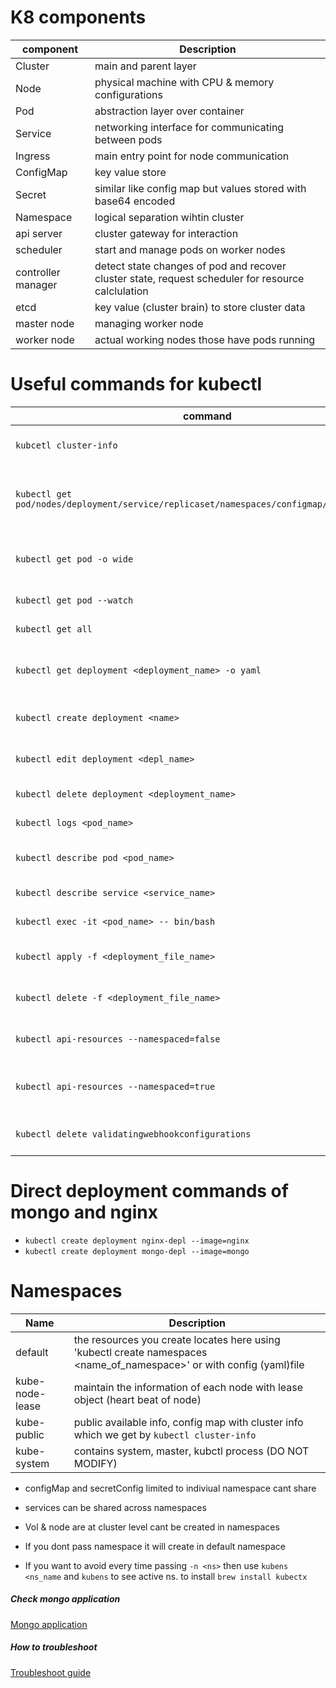 # K8 components

| component          | Description                                                                                        |
| ------------------ | -------------------------------------------------------------------------------------------------- |
| Cluster            | main and parent layer                                                                              |
| Node               | physical machine with CPU & memory configurations                                                  |
| Pod                | abstraction layer over container                                                                   |
| Service            | networking interface for communicating between pods                                                |
| Ingress            | main entry point for node communication                                                            |
| ConfigMap          | key value store                                                                                    |
| Secret             | similar like config map but values stored with base64 encoded                                      |
| Namespace          | logical separation wihtin cluster                                                                  |
| api server         | cluster gateway for interaction                                                                    |
| scheduler          | start and manage pods on worker nodes                                                              |
| controller manager | detect state changes of pod and recover cluster state, request scheduler for resource calclulation |
| etcd               | key value (cluster brain) to store cluster data                                                    |
| master node        | managing worker node                                                                               |
| worker node        | actual working nodes those have pods running                                                       |

# Useful commands for kubectl

| command                                                                                   | Description                                        |
| ----------------------------------------------------------------------------------------- | -------------------------------------------------- |
| `kubcetl cluster-info`                                                                    | to get the cluster information                     |
| `kubectl get pod/nodes/deployment/service/replicaset/namespaces/configmap/secret/ingress` | list the respective component mentioned in command |
| `kubectl get pod -o wide`                                                                 | get pod details along with IP address              |
| `kubectl get pod --watch`                                                                 | watch status of pod                                |
| `kubectl get all`                                                                         | to see all resources                               |
| `kubectl get deployment <deployment_name> -o yaml`                                        | get the k8 update deployment file                  |
| `kubectl create deployment <name>`                                                        | create deployment from existing                    |
| `kubectl edit deployment <depl_name>`                                                     | edit deployment file                               |
| `kubectl delete deployment <deployment_name>`                                             | delete the deployment                              |
| `kubectl logs <pod_name>`                                                                 | get the logs of pod                                |
| `kubectl describe pod <pod_name>`                                                         | to get insights of pod                             |
| `kubectl describe service <service_name>`                                                 | get service details                                |
| `kubectl exec -it <pod_name> -- bin/bash`                                                 | go inside pod terminal                             |
| `kubectl apply -f <deployment_file_name>`                                                 | create deployment from file                        |
| `kubectl delete -f <deployment_file_name>`                                                | delete with configuration file                     |
| `kubectl api-resources --namespaced=false`                                                | get the non namespaced resources                   |
| `kubectl api-resources --namespaced=true`                                                 | get the resources those are in namespace           |
| `kubectl delete validatingwebhookconfigurations`                                          | to get validating webhooks                         |

# Direct deployment commands of mongo and nginx

- `kubectl create deployment nginx-depl --image=nginx`
- `kubectl create deployment mongo-depl --image=mongo`

# Namespaces

| Name            | Description                                                                                                           |
| --------------- | --------------------------------------------------------------------------------------------------------------------- |
| default         | the resources you create locates here using 'kubectl create namespaces <name_of_namespace>' or with config (yaml)file |
| kube-node-lease | maintain the information of each node with lease object (heart beat of node)                                          |
| kube-public     | public available info, config map with cluster info which we get by `kubectl cluster-info`                            |
| kube-system     | contains system, master, kubctl process (DO NOT MODIFY)                                                               |

- configMap and secretConfig limited to indiviual namespace cant share

- services can be shared across namespaces

- Vol & node are at cluster level cant be created in namespaces

- If you dont pass namespace it will create in default namespace

- If you want to avoid every time passing `-n <ns>` then use `kubens <ns_name` and `kubens` to see active ns. to install `brew install kubectx`

##### Check mongo application

[Mongo application](./mongo/README.md)

##### How to troubleshoot

[Troubleshoot guide](./troubleshoot.md)
